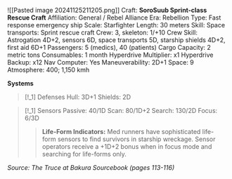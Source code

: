 ![[Pasted image 20241125211205.png]]
Craft: **SoroSuub Sprint-class Rescue Craft**
Affiliation: General / Rebel Alliance
Era: Rebellion
Type: Fast response emergency ship
Scale: Starfighter
Length: 30 meters
Skill: Space transports: Sprint rescue craft
Crew: 3, skeleton: 1/+10
Crew Skill: Astrogation 4D+2, sensors 6D, space transports 5D, starship shields 4D+2, first aid 6D+1
Passengers: 5 (medics), 40 (patients)
Cargo Capacity: 2 metric tons
Consumables: 1 month
Hyperdrive Multiplier: x1
Hyperdrive Backup: x12
Nav Computer: Yes
Maneuverability: 2D+1
Space: 9
Atmosphere: 400; 1,150 kmh

**Systems**
> [!_1] Defenses
> Hull: 3D+1
> Shields: 2D

> [!_1] Sensors
> Passive: 40/1D
> Scan: 80/1D+2
> Search: 130/2D
> Focus: 6/3D
> > **Life-Form Indicators:** Med runners have sophisticated life- form sensors to find survivors in starship wreckage. Sensor operators receive a +1D+2 bonus when in focus mode and searching for life-forms only.
> 

*Source: The Truce at Bakura Sourcebook (pages 113-116)*

